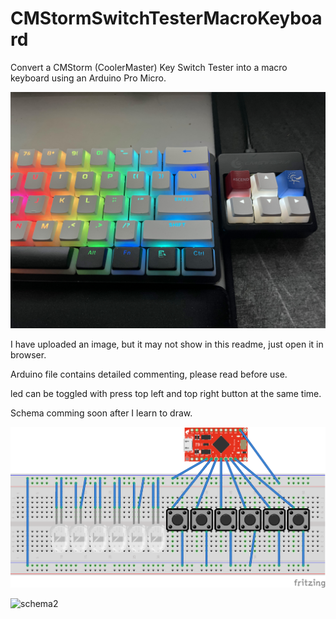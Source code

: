 # CMStormSwitchTesterMacroKeyboard
Convert a CMStorm (CoolerMaster) Key Switch Tester into a macro keyboard using an Arduino Pro Micro.

![image](https://github.com/MingyaoLiu/CMStormSwitchTesterMacroKeyboard/blob/main/IMG_0317.jpg)

I have uploaded an image, but it may not show in this readme, just open it in browser.

Arduino file contains detailed commenting, please read before use.

led can be toggled with press top left and top right button at the same time.

Schema comming soon after I learn to draw.

![schema](https://github.com/MingyaoLiu/CMStormSwitchTesterMacroKeyboard/blob/main/Untitled%20Sketch_bb.png)

![schema2](https://github.com/MingyaoLiu/CMStormSwitchTesterMacroKeyboard/blob/main/Untitled%20%Sketch_schem.png)

